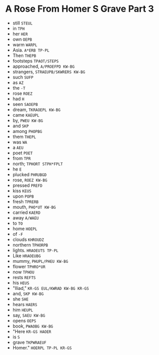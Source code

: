 # A Rose From Homer S Grave Part 3

* still `STEUL`
* in `TPH`
* her `HER`
* own `OEPB`
* warm `WARPL`
* Asia. `A*ERB TP-PL`
* Then `THEPB`
* footsteps `TPAOT/STEPS`
* approached, `A/PROEFPD KW-BG`
* strangers, `STRAEUPB/SKWRERS KW-BG`
* such `SUFP`
* as `AZ`
* the `-T`
* rose `ROEZ`
* had `H`
* seen `SAOEPB`
* dream, `TKRAOEPL KW-BG`
* came `KAEUPL`
* by, `PWEU KW-BG`
* and `SKP`
* among `PHOPBG`
* them `THEPL`
* was `WA`
* a `AEU`
* poet `POET`
* from `TPR`
* north; `TPHORT STPH*FPLT`
* he `E`
* plucked `PHRUBGD`
* rose, `ROEZ KW-BG`
* pressed `PREFD`
* kiss `KEUS`
* upon `POPB`
* fresh `TPRERB`
* mouth, `PHO*UT KW-BG`
* carried `KAERD`
* away `A/WAEU`
* to `TO`
* home `HOEPL`
* of `-F`
* clouds `KHROUDZ`
* northern `TPHORPB`
* lights. `HRAOEUTS TP-PL`
* Like `HRAOEUBG`
* mummy, `PHUPL/PHEU KW-BG`
* flower `TPHRO*UR`
* now `TPHOU`
* rests `REFTS`
* his `HEUS`
* "Iliad," `KR-GS EUL/KWRAD KW-BG KR-GS`
* and, `SKP KW-BG`
* she `SHE`
* hears `HAERS`
* him `HEUPL`
* say, `SAEU KW-BG`
* opens `OEPS`
* book, `PWAOBG KW-BG`
* "Here `KR-GS HAOER`
* is `S`
* grave `TKPWRAEUF`
* Homer." `HOERPL TP-PL KR-GS`
